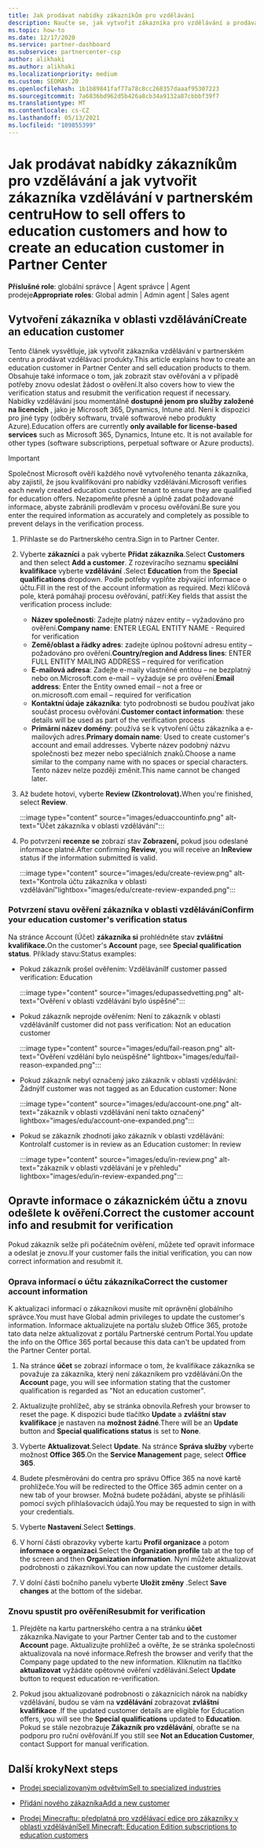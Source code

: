 ```yaml
---
title: Jak prodávat nabídky zákazníkům pro vzdělávání
description: Naučte se, jak vytvořit zákazníka pro vzdělávání a prodávat nabídky v partnerském centru. Zahrnuje potvrzení stavu ověření pro zákazníka ve vzdělávání.
ms.topic: how-to
ms.date: 12/17/2020
ms.service: partner-dashboard
ms.subservice: partnercenter-csp
author: alikhaki
ms.author: alikhaki
ms.localizationpriority: medium
ms.custom: SEOMAY.20
ms.openlocfilehash: 1b1b89841faf77a78c8cc268357daaaf95307223
ms.sourcegitcommit: 7a6836bd962d5b426a8cb34a9132a87cbbbf39f7
ms.translationtype: MT
ms.contentlocale: cs-CZ
ms.lasthandoff: 05/13/2021
ms.locfileid: "109855399"
---
```

# <a name="how-to-sell-offers-to-education-customers-and-how-to-create-an-education-customer-in-partner-center"></a><span data-ttu-id="da114-104">Jak prodávat nabídky zákazníkům pro vzdělávání a jak vytvořit zákazníka vzdělávání v partnerském centru</span><span class="sxs-lookup"><span data-stu-id="da114-104">How to sell offers to education customers and how to create an education customer in Partner Center</span></span>

<span data-ttu-id="da114-105">**Příslušné role**: globální správce | Agent správce | Agent prodeje</span><span class="sxs-lookup"><span data-stu-id="da114-105">**Appropriate roles**: Global admin | Admin agent | Sales agent</span></span>

## <a name="create-an-education-customer"></a><span data-ttu-id="da114-106">Vytvoření zákazníka v oblasti vzdělávání</span><span class="sxs-lookup"><span data-stu-id="da114-106">Create an education customer</span></span>

<span data-ttu-id="da114-107">Tento článek vysvětluje, jak vytvořit zákazníka vzdělávání v partnerském centru a prodávat vzdělávací produkty.</span><span class="sxs-lookup"><span data-stu-id="da114-107">This article explains how to create an education customer in Partner Center and sell education products to them.</span></span> <span data-ttu-id="da114-108">Obsahuje také informace o tom, jak zobrazit stav ověřování a v případě potřeby znovu odeslat žádost o ověření.</span><span class="sxs-lookup"><span data-stu-id="da114-108">It also covers how to view the verification status and resubmit the verification request if necessary.</span></span> <span data-ttu-id="da114-109">Nabídky vzdělávání jsou momentálně **dostupné jenom pro služby založené na licencích** , jako je Microsoft 365, Dynamics, Intune atd. Není k dispozici pro jiné typy (odběry softwaru, trvalé softwarové nebo produkty Azure).</span><span class="sxs-lookup"><span data-stu-id="da114-109">Education offers are currently **only available for license-based services** such as Microsoft 365, Dynamics, Intune etc. It is not available for other types (software subscriptions, perpetual software or Azure products).</span></span>

> [!IMPORTANT]
> <span data-ttu-id="da114-110">Společnost Microsoft ověří každého nově vytvořeného tenanta zákazníka, aby zajistil, že jsou kvalifikováni pro nabídky vzdělávání.</span><span class="sxs-lookup"><span data-stu-id="da114-110">Microsoft verifies each newly created education customer tenant to ensure they are qualified for education offers.</span></span>  <span data-ttu-id="da114-111">Nezapomeňte přesně a úplně zadat požadované informace, abyste zabránili prodlevám v procesu ověřování.</span><span class="sxs-lookup"><span data-stu-id="da114-111">Be sure you enter the required information as accurately and completely as possible to prevent delays in the verification process.</span></span>

1. <span data-ttu-id="da114-112">Přihlaste se do Partnerského centra.</span><span class="sxs-lookup"><span data-stu-id="da114-112">Sign in to Partner Center.</span></span>

2. <span data-ttu-id="da114-113">Vyberte **zákazníci** a pak vyberte **Přidat zákazníka**.</span><span class="sxs-lookup"><span data-stu-id="da114-113">Select **Customers** and then select **Add a customer**.</span></span> <span data-ttu-id="da114-114">Z rozevíracího seznamu **speciální kvalifikace** vyberte **vzdělávání** .</span><span class="sxs-lookup"><span data-stu-id="da114-114">Select **Education** from the **Special qualifications** dropdown.</span></span>  <span data-ttu-id="da114-115">Podle potřeby vyplňte zbývající informace o účtu.</span><span class="sxs-lookup"><span data-stu-id="da114-115">Fill in the rest of the account information as required.</span></span>  <span data-ttu-id="da114-116">Mezi klíčová pole, která pomáhají procesu ověřování, patří:</span><span class="sxs-lookup"><span data-stu-id="da114-116">Key fields that assist the verification process include:</span></span>

   - <span data-ttu-id="da114-117">**Název společnosti**: Zadejte platný název entity – vyžadováno pro ověření.</span><span class="sxs-lookup"><span data-stu-id="da114-117">**Company name**: ENTER LEGAL ENTITY NAME - Required for verification</span></span>
   - <span data-ttu-id="da114-118">**Země/oblast a řádky adres**: zadejte úplnou poštovní adresu entity – požadováno pro ověření.</span><span class="sxs-lookup"><span data-stu-id="da114-118">**Country/region and Address lines**: ENTER FULL ENTITY MAILING ADDRESS – required for verification</span></span>
   - <span data-ttu-id="da114-119">**E-mailová adresa**: Zadejte e-maily vlastněné entitou – ne bezplatný nebo on.Microsoft.com e-mail – vyžaduje se pro ověření.</span><span class="sxs-lookup"><span data-stu-id="da114-119">**Email address**:  Enter the Entity owned email – not a free or on.microsoft.com email – required for verification</span></span>
   - <span data-ttu-id="da114-120">**Kontaktní údaje zákazníka**: tyto podrobnosti se budou používat jako součást procesu ověřování.</span><span class="sxs-lookup"><span data-stu-id="da114-120">**Customer contact information**: these details will be used as part of the verification process</span></span>
   - <span data-ttu-id="da114-121">**Primární název domény**: používá se k vytvoření účtu zákazníka a e-mailových adres.</span><span class="sxs-lookup"><span data-stu-id="da114-121">**Primary domain name**:  Used to create customer's account and email addresses.</span></span>  <span data-ttu-id="da114-122">Vyberte název podobný názvu společnosti bez mezer nebo speciálních znaků.</span><span class="sxs-lookup"><span data-stu-id="da114-122">Choose a name similar to the company name with no spaces or special characters.</span></span>  <span data-ttu-id="da114-123">Tento název nelze později změnit.</span><span class="sxs-lookup"><span data-stu-id="da114-123">This name cannot be changed later.</span></span>

3. <span data-ttu-id="da114-124">Až budete hotovi, vyberte **Review (Zkontrolovat).**</span><span class="sxs-lookup"><span data-stu-id="da114-124">When you're finished, select **Review**.</span></span>

   :::image type="content" source="images/eduaccountinfo.png" alt-text="Účet zákazníka v oblasti vzdělávání":::

4. <span data-ttu-id="da114-126">Po potvrzení **recenze se** zobrazí stav **Zobrazení,** pokud jsou odeslané informace platné.</span><span class="sxs-lookup"><span data-stu-id="da114-126">After confirming **Review**, you will receive an **InReview** status if the information submitted is valid.</span></span> 

    :::image type="content" source="images/edu/create-review.png" alt-text="Kontrola účtu zákazníka v oblasti vzdělávání"lightbox="images/edu/create-review-expanded.png":::

### <a name="confirm-your-education-customers-verification-status"></a><span data-ttu-id="da114-128">Potvrzení stavu ověření zákazníka v oblasti vzdělávání</span><span class="sxs-lookup"><span data-stu-id="da114-128">Confirm your education customer's verification status</span></span>

<span data-ttu-id="da114-129">Na stránce Account (Účet) **zákazníka si** prohlédněte stav **zvláštní kvalifikace.**</span><span class="sxs-lookup"><span data-stu-id="da114-129">On the customer's **Account** page, see **Special qualification status**.</span></span>
<span data-ttu-id="da114-130">Příklady stavu:</span><span class="sxs-lookup"><span data-stu-id="da114-130">Status examples:</span></span>

- <span data-ttu-id="da114-131">Pokud zákazník prošel ověřením: Vzdělávání</span><span class="sxs-lookup"><span data-stu-id="da114-131">If customer passed verification:  Education</span></span>

   :::image type="content" source="images/edupassedvetting.png" alt-text="Ověření v oblasti vzdělávání bylo úspěšné":::

- <span data-ttu-id="da114-133">Pokud zákazník neprojde ověřením: Není to zákazník v oblasti vzdělávání</span><span class="sxs-lookup"><span data-stu-id="da114-133">If customer did not pass verification:  Not an education customer</span></span>

   :::image type="content" source="images/edu/fail-reason.png" alt-text="Ověření vzdělání bylo neúspěšné" lightbox="images/edu/fail-reason-expanded.png":::

- <span data-ttu-id="da114-135">Pokud zákazník nebyl označený jako zákazník v oblasti vzdělávání: Žádný</span><span class="sxs-lookup"><span data-stu-id="da114-135">If customer was not tagged as an Education customer:  None</span></span>

   :::image type="content" source="images/edu/account-one.png" alt-text="zákazník v oblasti vzdělávání není takto označený" lightbox="images/edu/account-one-expanded.png":::

- <span data-ttu-id="da114-137">Pokud se zákazník zhodnotí jako zákazník v oblasti vzdělávání: Kontrola</span><span class="sxs-lookup"><span data-stu-id="da114-137">If customer is in review as an Education customer: In review</span></span>

    :::image type="content" source="images/edu/in-review.png" alt-text="zákazník v oblasti vzdělávání je v přehledu" lightbox="images/edu/in-review-expanded.png":::

## <a name="correct-the-customer-account-info-and-resubmit-for-verification"></a><span data-ttu-id="da114-139">Opravte informace o zákaznickém účtu a znovu odešlete k ověření.</span><span class="sxs-lookup"><span data-stu-id="da114-139">Correct the customer account info and resubmit for verification</span></span>

<span data-ttu-id="da114-140">Pokud zákazník selže při počátečním ověření, můžete teď opravit informace a odeslat je znovu.</span><span class="sxs-lookup"><span data-stu-id="da114-140">If your customer fails the initial verification, you can now correct information and resubmit it.</span></span>

### <a name="correct-the-customer-account-information"></a><span data-ttu-id="da114-141">Oprava informací o účtu zákazníka</span><span class="sxs-lookup"><span data-stu-id="da114-141">Correct the customer account information</span></span>

<span data-ttu-id="da114-142">K aktualizaci informací o zákazníkovi musíte mít oprávnění globálního správce.</span><span class="sxs-lookup"><span data-stu-id="da114-142">You must have Global admin privileges to update the customer's information.</span></span> <span data-ttu-id="da114-143">Informace aktualizujete na portálu služeb Office 365, protože tato data nelze aktualizovat z portálu Partnerské centrum Portal.</span><span class="sxs-lookup"><span data-stu-id="da114-143">You update the info on the Office 365 portal because this data can't be updated from the Partner Center portal.</span></span>

1. <span data-ttu-id="da114-144">Na stránce **účet** se zobrazí informace o tom, že kvalifikace zákazníka se považuje za zákazníka, který není zákazníkem pro vzdělávání.</span><span class="sxs-lookup"><span data-stu-id="da114-144">On the **Account** page, you will see information stating that the customer qualification is regarded as "Not an education customer".</span></span>

2. <span data-ttu-id="da114-145">Aktualizujte prohlížeč, aby se stránka obnovila.</span><span class="sxs-lookup"><span data-stu-id="da114-145">Refresh your browser to reset the page.</span></span> <span data-ttu-id="da114-146">K dispozici bude tlačítko **Update** a **zvláštní stav kvalifikace** je nastaven na **možnost žádné**.</span><span class="sxs-lookup"><span data-stu-id="da114-146">There will be an **Update** button and **Special qualifications status** is set to **None**.</span></span>

3. <span data-ttu-id="da114-147">Vyberte **Aktualizovat**.</span><span class="sxs-lookup"><span data-stu-id="da114-147">Select **Update**.</span></span> <span data-ttu-id="da114-148">Na stránce **Správa služby** vyberte možnost **Office 365**.</span><span class="sxs-lookup"><span data-stu-id="da114-148">On the **Service Management** page, select **Office 365**.</span></span>

4. <span data-ttu-id="da114-149">Budete přesměrováni do centra pro správu Office 365 na nové kartě prohlížeče.</span><span class="sxs-lookup"><span data-stu-id="da114-149">You will be redirected to the Office 365 admin center on a new tab of your browser.</span></span> <span data-ttu-id="da114-150">Možná budete požádáni, abyste se přihlásili pomocí svých přihlašovacích údajů.</span><span class="sxs-lookup"><span data-stu-id="da114-150">You may be requested to sign in with your credentials.</span></span>

5. <span data-ttu-id="da114-151">Vyberte **Nastavení**.</span><span class="sxs-lookup"><span data-stu-id="da114-151">Select **Settings**.</span></span>

6. <span data-ttu-id="da114-152">V horní části obrazovky vyberte kartu **Profil organizace** a potom **informace o organizaci**.</span><span class="sxs-lookup"><span data-stu-id="da114-152">Select the **Organization profile** tab at the top of the screen and then **Organization information**.</span></span> <span data-ttu-id="da114-153">Nyní můžete aktualizovat podrobnosti o zákazníkovi.</span><span class="sxs-lookup"><span data-stu-id="da114-153">You can now update the customer details.</span></span>

7. <span data-ttu-id="da114-154">V dolní části bočního panelu vyberte **Uložit změny** .</span><span class="sxs-lookup"><span data-stu-id="da114-154">Select **Save changes** at the bottom of the sidebar.</span></span>  

### <a name="resubmit-for-verification"></a><span data-ttu-id="da114-155">Znovu spustit pro ověření</span><span class="sxs-lookup"><span data-stu-id="da114-155">Resubmit for verification</span></span>

1. <span data-ttu-id="da114-156">Přejděte na kartu partnerského centra a na stránku **účet** zákazníka.</span><span class="sxs-lookup"><span data-stu-id="da114-156">Navigate to your Partner Center tab and to the customer **Account** page.</span></span> <span data-ttu-id="da114-157">Aktualizujte prohlížeč a ověřte, že se stránka společnosti aktualizovala na nové informace.</span><span class="sxs-lookup"><span data-stu-id="da114-157">Refresh the browser and verify that the Company page updated to the new information.</span></span> <span data-ttu-id="da114-158">Kliknutím na tlačítko **aktualizovat** vyžádáte opětovné ověření vzdělávání.</span><span class="sxs-lookup"><span data-stu-id="da114-158">Select **Update** button to request education re-verification.</span></span>

2. <span data-ttu-id="da114-159">Pokud jsou aktualizované podrobnosti o zákaznících nárok na nabídky vzdělávání, budou se vám na **vzdělávání** zobrazovat **zvláštní kvalifikace** .</span><span class="sxs-lookup"><span data-stu-id="da114-159">If the updated customer details are eligible for Education offers, you will see the **Special qualifications** updated to **Education**.</span></span> <span data-ttu-id="da114-160">Pokud se stále nezobrazuje **Zákazník pro vzdělávání**, obraťte se na podporu pro ruční ověřování.</span><span class="sxs-lookup"><span data-stu-id="da114-160">If you still see **Not an Education Customer**, contact Support for manual verification.</span></span>

## <a name="next-steps"></a><span data-ttu-id="da114-161">Další kroky</span><span class="sxs-lookup"><span data-stu-id="da114-161">Next steps</span></span>

- [<span data-ttu-id="da114-162">Prodej specializovaným odvětvím</span><span class="sxs-lookup"><span data-stu-id="da114-162">Sell to specialized industries</span></span>](get-special-pricing-for-offers.md)

- [<span data-ttu-id="da114-163">Přidání nového zákazníka</span><span class="sxs-lookup"><span data-stu-id="da114-163">Add a new customer</span></span>](add-a-new-customer.md)

- [<span data-ttu-id="da114-164">Prodej Minecraftu: předplatná pro vzdělávací edice pro zákazníky v oblasti vzdělávání</span><span class="sxs-lookup"><span data-stu-id="da114-164">Sell Minecraft: Education Edition subscriptions to education customers</span></span>](minecraft-subscriptions.md)
